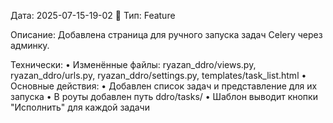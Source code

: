 Дата: 2025-07-15-19-02
🧩 Тип: Feature

Описание: Добавлена страница для ручного запуска задач Celery через админку.

Технически:
• Изменённые файлы: ryazan_ddro/views.py, ryazan_ddro/urls.py, ryazan_ddro/settings.py, templates/task_list.html
• Основные действия:
• Добавлен список задач и представление для их запуска
• В роуты добавлен путь ddro/tasks/
• Шаблон выводит кнопки "Исполнить" для каждой задачи
